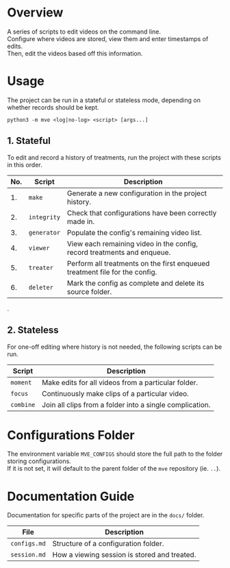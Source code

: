# Overview

A series of scripts to edit videos on the command line.  
Configure where videos are stored, view them and enter timestamps of edits.  
Then, edit the videos based off this information.

# Usage

The project can be run in a stateful or stateless mode, depending on whether records should be kept.

```
python3 -m mve <log|no-log> <script> [args...]
```

## 1. Stateful

To edit and record a history of treatments, run the project with these scripts in this order.

| No. | Script      | Description                                                                 |
| --- | ----------- | --------------------------------------------------------------------------- |
| 1.  | `make`      | Generate a new configuration in the project history.                        |
| 2.  | `integrity` | Check that configurations have been correctly made in.                      |
| 3.  | `generator` | Populate the config's remaining video list.                                 |
| 4.  | `viewer`    | View each remaining video in the config, record treatments and enqueue.     |
| 5.  | `treater`   | Perform all treatments on the first enqueued treatment file for the config. |
| 6.  | `deleter`   | Mark the config as complete and delete its source folder.                   |

.

## 2. Stateless

For one-off editing where history is not needed, the following scripts can be run.

| Script    | Description                                              |
| --------- | -------------------------------------------------------- |
| `moment`  | Make edits for all videos from a particular folder.      |
| `focus`   | Continuously make clips of a particular video.           |
| `combine` | Join all clips from a folder into a single complication. |

# Configurations Folder

The environment variable `MVE_CONFIGS` should store the full path to the folder storing configurations.  
If it is not set, it will default to the parent folder of the `mve` repository (ie. `..`).

# Documentation Guide

Documentation for specific parts of the project are in the `docs/` folder.

| File         | Description                                  |
| ------------ | -------------------------------------------- |
| `configs.md` | Structure of a configuration folder.         |
| `session.md` | How a viewing session is stored and treated. |
